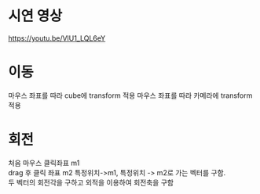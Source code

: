 # 시연 영상
https://youtu.be/VlU1_LQL6eY

# 이동  
마우스 좌표를 따라 cube에 transform 적용 
마우스 좌표를 따라 카메라에 transform 적용 

# 회전  
처음 마우스 클릭좌표 m1  
drag 후 클릭 좌표 m2
특정위치->m1, 특정위치 -> m2로 가는 벡터를 구함.  
두 벡터의 회전각을 구하고 외적을 이용하여 회전축을 구함  
